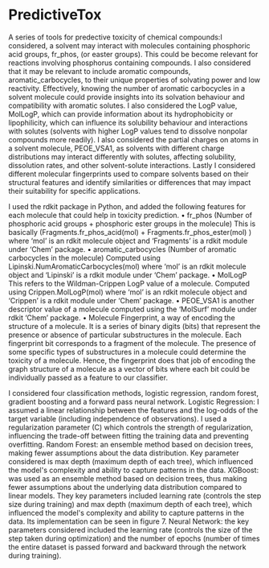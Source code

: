 # PredictiveTox
A series of tools for predective toxicity of chemical compounds:I considered, a solvent may interact with molecules containing phosphoric acid groups, fr_phos, (or easter groups). This could be become relevant for reactions involving phosphorus containing compounds. I also considered that it may be relevant to include aromatic compounds, aromatic_carbocycles, to their unique properties of solvating power and low reactivity. Effectively, knowing the number of aromatic carbocycles in a solvent molecule could provide insights into its solvation behaviour and compatibility with aromatic solutes. I also considered the LogP value, MolLogP, which can provide information about its hydrophobicity or lipophilicity, which can influence its solubility behaviour and interactions with solutes (solvents with higher LogP values tend to dissolve nonpolar compounds more readily). I also considered the partial charges on atoms in a solvent molecule, PEOE_VSA1, as solvents with different charge distributions may interact differently with solutes, affecting solubility, dissolution rates, and other solvent-solute interactions. Lastly I considered different molecular fingerprints used to compare solvents based on their structural features and identify similarities or differences that may impact their suitability for specific applications.

I used the rdkit package in Python, and added the following features for each molecule that could help in toxicity prediction.
•	fr_phos (Number of phosphoric acid groups + phosphoric ester groups in the molecule) This is basically (Fragments.fr_phos_acid(mol) + Fragments.fr_phos_ester(mol) ) where ‘mol’ is an rdkit molecule object and ‘Fragments’ is a rdkit module under ‘Chem’ package.
•	aromatic_carbocycles (Number of aromatic carbocycles in the molecule) Computed using Lipinski.NumAromaticCarbocycles(mol) where ‘mol’ is an rdkit molecule object and ‘Lipinski’ is a rdkit module under ‘Chem’ package.
•	MolLogP This refers to the Wildman-Crippen LogP value of a molecule. Computed using Crippen.MolLogP(mol) where ‘mol’ is an rdkit molecule object and ‘Crippen’ is a rdkit module under ‘Chem’ package.
•	PEOE_VSA1 is another descriptor value of a molecule computed using the ‘MolSurf’ module under rdkit ‘Chem’ package.
•	Molecule Fingerprint, a way of encoding the structure of a molecule. It is a series of binary digits (bits) that represent the presence or absence of particular substructures in the molecule. Each fingerprint bit corresponds to a fragment of the molecule. The presence of some specific types of substructures in a molecule could determine the toxicity of a molecule. Hence, the fingerprint does that job of encoding the graph structure of a molecule as a vector of bits where each bit could be individually passed as a feature to our classifier. 

I considered four classification methods, logistic regression, random forest, gradient boosting and a forward pass neural network.
Logistic Regression:  I assumed a linear relationship between the features and the log-odds of the target variable (including independence of observations). I used a regularization parameter (C) which controls the strength of regularization, influencing the trade-off between fitting the training data and preventing overfitting.
Random Forest: an  ensemble method based on decision trees, making fewer assumptions about the data distribution. Key parameter considered is max depth (maximum depth of each tree), which influenced the model's complexity and ability to capture patterns in the data. 
XGBoost: was  used as an ensemble method based on decision trees, thus making fewer assumptions about the underlying data distribution compared to linear models. They key parameters included learning rate (controls the step size during training) and max depth (maximum depth of each tree), which influenced the model's complexity and ability to capture patterns in the data. Its implementation can be seen in figure 7.
Neural Network: the key parameters considered included the learning rate (controls the size of the step taken during optimization) and the number of epochs (number of times the entire dataset is passed forward and backward through the network during training).
